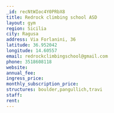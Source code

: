 ```yaml
---
_id: recNtWIoc4Y0PRbX8
title: Redrock climbing school ASD
layout: gym
region: Sicilia
city: Ragusa
address: Via Forlanini, 36
latitude: 36.952042
longitude: 14.60557
email: redrockclimbingschool@gmail.com
phone: 3518608118
website: 
annual_fee: 
ingress_price: 
monthly_subscription_price: 
structures: boulder,pangullich,travi
staff: 
rent: 
---
```


